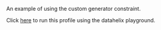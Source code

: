 An example of using the custom generator constraint.

Click [here](https://finos.github.io/datahelix/playground/#ewogICAgImZpZWxkcyI6IFsKICAgIHsKICAgICAgIm5hbWUiOiAidGVzdCIsCiAgICAgICJ0eXBlIjogInN0cmluZyIKICAgIH0KICBdLAogICJjb25zdHJhaW50cyI6IFsKICAgIHsKICAgICAgImZpZWxkIjogInRlc3QiLAogICAgICAiZ2VuZXJhdG9yIjogImxvcmVtIGlwc3VtIgogICAgfQogIF0KfQ%3D%3D) to run this profile using the datahelix playground.
